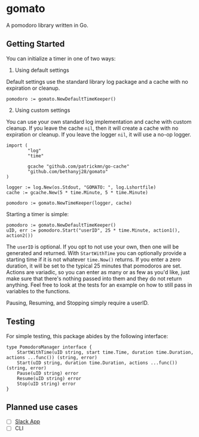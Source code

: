 # gomato
A pomodoro library written in Go. 

## Getting Started

You can initialize a timer in one of two ways:

1. Using default settings

Default settings use the standard library log package and a cache with no expiration or cleanup.

```
pomodoro := gomato.NewDefaultTimeKeeper()
```

2. Using custom settings

You can use your own standard log implementation and cache with custom cleanup. If you leave the cache `nil`, then it will create a cache with no expiration or cleanup. If you leave the logger `nil`, it will use a no-op logger.

```
import (
        "log"
        "time"

        gcache "github.com/patrickmn/go-cache"
        "github.com/bethanyj28/gomato"
)

logger := log.New(os.Stdout, "GOMATO: ", log.Lshortfile)
cache := gcache.New(5 * time.Minute, 5 * time.Minute)

pomodoro := gomato.NewTimeKeeper(logger, cache)
```

Starting a timer is simple:
```
pomodoro := gomato.NewDefaultTimeKeeper()
uID, err := pomodoro.Start("userID", 25 * time.Minute, action1(), action2())
```
The `userID` is optional. If you opt to not use your own, then one will be generated and returned. With `StartWithTime` you can optionally provide a starting time if it is not whatever `time.Now()` returns. If you enter a zero duration, it will be set to the typical 25 minutes that pomodoros are set. Actions are variadic, so you can enter as many or as few as you'd like, just make sure that there's nothing passed into them and they do not return anything. Feel free to look at the tests for an example on how to still pass in variables to the functions.

Pausing, Resuming, and Stopping simply require a userID.

## Testing

For simple testing, this package abides by the following interface: 

```
type PomodoroManager interface {
	StartWithTime(uID string, start time.Time, duration time.Duration, actions ...func()) (string, error)
	Start(uID string, duration time.Duration, actions ...func()) (string, error)
	Pause(uID string) error
	Resume(uID string) error
	Stop(uID string) error
}
```

## Planned use cases
- [ ] [Slack App](https://github.com/bethanyj28/gomato-slack)
- [ ] CLI
